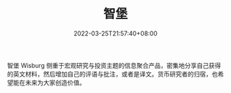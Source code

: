 ﻿---
weight: 
title: "智堡"
description: "智堡 Wisburg 侧重于宏观研究与投资主题的信息聚合产品，密集地分享自己获得的英文材料，然后增加自己的评语与批注，或者是译文"
date: 2022-03-25T21:57:40+08:00
lastmod: 2022-03-25T16:45:40+08:00
draft: false
authors: ["Metabd"]
featuredImage: "zhibao.png"
link: ""
tags: ["元宇宙资讯","智堡"]
categories: ["navigation"]
navigation: ["元宇宙资讯"]
lightgallery: true
toc: true
pinned: false
recommend: false
recommend1: false
---
智堡 Wisburg 侧重于宏观研究与投资主题的信息聚合产品，密集地分享自己获得的英文材料，然后增加自己的评语与批注，或者是译文。货币研究者的归宿，也希望能在未来为大家创造价值。
